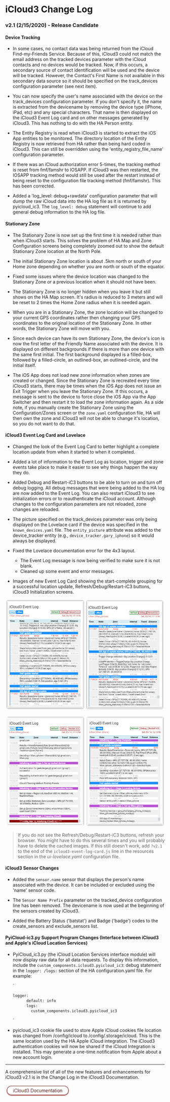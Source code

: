 # iCloud3 Change Log

### v2.1 (2/15/2020) - Release Candidate



#### Device Tracking

- In some cases, no contact data was being returned from the iCloud Find-my-Friends Service. Because of this, iCloud3 could not match the email address on the tracked devices parameter with the iCloud contacts and no devices would  be tracked. Now, if this occurs, a secondary source of contact identification will be used and the device will be tracked. However, the Contact's First Name is not available in this secondary data source so it should be specified on the track_devices configuration parameter (see next item).

- You can now specify the user's name associated with the device on the track_devices configuration parameter. If you don't specify it, the name is extracted from the devicename by removing the device type (iPhone, iPad, etc) and any special characters. That name is then displayed on the iCloud3 Event Log card and on other messages generated by iCloud3. This has nothing to do with the HA Person entity.

- The Entity Registry is read when iCloud3 is started to extract the iOS App entities to be monitored. The directory location of the Entity Registry is now retrieved from HA rather than being hard coded in iCloud3. This can still be overridden using the 'entity_registry_file_name' configuration parameter.

- If there was an iCloud authorization error 5-times, the tracking method is reset from fmf/famshr to IOSAPP. If iCloud3 was then restarted, the IOSAPP tracking method would still be used after the restart instead of being reset to the configuration file tracking method (fmf/famshr). This has been corrected.

- Added a 'log_level: debug+rawdata' configuration parameter that will dump the raw iCloud data into the HA log file as it is returned by pyicloud_ic3. The `log_level: debug` statement will continue to add general debug information to the HA log file.

  

#### Stationary Zone

- The Stationary Zone is now set up the first time it is needed rather than when iCloud3 starts. This solves the problem of HA Map and Zone Configuration screens being completely zoomed out to show the default Stationary Zone location at the North Pole.

- The initial Stationary Zone location is about .5km north or south of your Home zone depending on whether you are north or south of the equator.

- Fixed some issues where the device location was changed to the Stationary Zone or a previous location when it should not have been.

- The Stationary Zone is no longer hidden when you leave it but still shows on the HA Map screen. It's radius is reduced to 3 meters and will be reset to 2 times the Home Zone radius when it is needed again.

- When you are in a Stationary Zone, the zone location will be changed to your current GPS coordinates rather then changing your GPS coordinates to the original location of the Stationary Zone. In other words, the Stationary Zone will move with you.

- Since each device can have its own Stationary Zone, the device's icon is now the first letter of the Friendly Name associated with the device. It is displayed on different backgrounds if there is more than one device with the same first initial. The first background displayed is a filled-box, followed by a filled-circle, an outlined-box, an outlined-circle, and the initial itself.

- The iOS App does not load new zone information when zones are created or changed. Since the Stationary Zone is recreated every time iCloud3 starts, there may be times when the iOS App does not issue an Exit Trigger when you leave the Stationary Zone. If this occurs, a message is sent to the device to force close the iOS App via the App Switcher and then restart it to load the zone information again.  As a side note, if you manually create the Stationary Zone using the Configuration/Zones screen or the `zone.yaml` configuration file, HA will then own the zone and iCloud3 will not be able to change it's location, so you do not want to do that.

  

#### iCloud3 Event Log Card and Lovelace 

- Changed the look of the Event Log Card to better highlight a complete location update from when it started to when it completed. 
- Added a lot of information to the Event Log as location, trigger and zone events take place to make it easier to see why things happen the way they do.
- Added Debug and Restart-iC3 buttons to be able to turn on and turn off debug logging. All debug messages that were being added to the HA log are now added to the Event Log. You can also restart iCloud3 to see initialization errors or to reauthenticate the iCloud account. Although changes to the configuration parameters are not reloaded, zone changes are reloaded.
- The picture specified on the track_devices parameter was only being displayed on the Lovelace card if the device was specified in the `known_devices.yaml` file. The `entity_picture` attribute was added to the device_tracker entity (e.g., `device_tracker.gary_iphone`) so it would always be displayed.

- Fixed the Lovelace documentation error for the 4x3 layout.
    - The Event Log message is now being verified to make sure it is not blank.
    - Cleaned up some event and error messages.
- Images of new Event Log Card showing the start-complete grouping for a successful location update, Refresh/Debug/Restart-iC3 buttons, iCloud3 Initialization screens.

![event_log](../docs/images/event_log.jpg)

![event_log_initializing](../docs/images/event_log_initializing.jpg)

> If you do not see the Refresh/Debug/Restart-iC3 buttons, refresh your browser. You might have to do this several times and you will probably have to delete the cached images. If this still doesn't work, add `?v2.1` to the end of the `icloud3-event-log-card.js` line in the resources section in the *ui-lovelace.yaml* configuration file.



#### iCloud3 Sensor Changes

- Added the `sensor.name` sensor that displays the person's name associated with the device. It can be included or excluded using the 'name' sensor code.

- The `Sensor Name Prefix` parameter on the tracked_device configuration line has been removed. The devicename is now used at the beginning of the sensors created by iCloud3.

- Added the Battery Status ('batstat') and Badge ('badge') codes to the create_sensors and exclude_sensors list.

  

#### PyiCloud-ic3.py Support Program Changes (Interface between iCloud3 and Apple's iCloud Location Services)

- PyiCloud_ic3.py (the iCloud Location Services interface module) will now display raw data for all data requests. To display this information, include the `custom_components.icloud3.pyicloud_ic3`: debug  statement in the `logger: /logs:`  section of the HA configuration.yaml file. For example:

  `

  ```
  logger:
        default: info
        logs:
          custom_components.icloud3.pyicloud_ic3
  ```

  `

- pyicloud_ic3 cookie file used to store Apple iCloud cookies file location was changed from /config/icloud to /config/.storage/icloud. This is the same location used by the HA Apple iCloud integration. The iCloud3 authentication cookies will now be shared if the iCloud Integration is installed. This may generate a one-time notification from Apple about a new account login.



---

A comprehensive list of all of the new features and enhancements for iCloud3 v2.1 is in the Change Log in the iCloud3 Documentation.

[![button_documentation](../docs/images/button_documentation.jpg)](https://gcobb321.github.io/icloud3_docs/#/)

<!--
[![button_download_long](../docs/images/button_download_long.jpg)](https://github.com/gcobb321/icloud3/releases)

[![button_github](../docs/images/button_github.jpg)](https://github.com/gcobb321/icloud3)
-->
